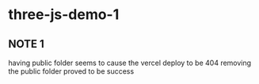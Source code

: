 # three-js-demo-1

## NOTE 1
having public folder seems to cause the vercel deploy to be 404
removing the public folder proved to be success
